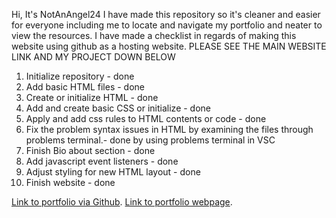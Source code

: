 Hi,
It's NotAnAngel24
I have made this repository so it's cleaner and easier for everyone including me to locate and navigate my portfolio and neater to view the resources.
I have made a checklist in regards of making this website using github as a hosting website.
PLEASE SEE THE MAIN WEBSITE LINK AND MY PROJECT DOWN BELOW
1. Initialize repository - done
2. Add basic HTML files - done
3. Create or initialize HTML - done
4. Add and create basic CSS or initialize - done
5. Apply and add css rules to HTML contents or code - done
6. Fix the problem syntax issues in HTML by examining the files through problems terminal.- done by using problems terminal in VSC
7. Finish Bio about section - done 
8. Add javascript event listeners - done
9. Adjust styling for new HTML layout - done
10. Finish website - done

<a target="__blank" href="https://github.com/NotAnAngel24/NotAnAngel24.github.io"> Link to portfolio via Github</a>.
<a target="__blank" href="https://notanangel24.github.io/Portfolio/"> Link to portfolio webpage</a>.
